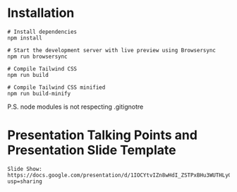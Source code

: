# Installation

```
# Install dependencies
npm install

# Start the development server with live preview using Browsersync
npm run browsersync

# Compile Tailwind CSS
npm run build

# Compile Tailwind CSS minified
npm run build-minify

```
P.S. node modules is not respecting .gitignotre 

# Presentation Talking Points and Presentation Slide Template

```
Slide Show: https://docs.google.com/presentation/d/1IOCYtvIZn8wHdI_ZSTPxBHu3WUTHLyGuce61WacjbNw/edit?usp=sharing

```
